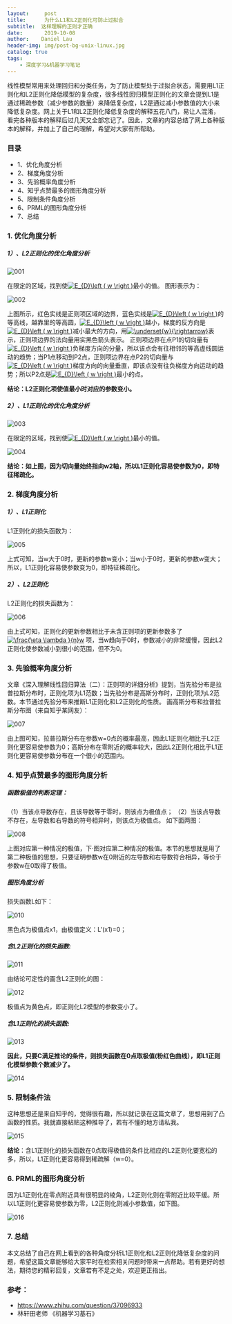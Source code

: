 ```yaml
---
layout:     post
title:      为什么L1和L2正则化可防止过拟合
subtitle:  这样理解的正则才正确
date:       2019-10-08
author:    Daniel Lau
header-img: img/post-bg-unix-linux.jpg
catalog: true
tags:
    - 深度学习&机器学习笔记
---
```


线性模型常用来处理回归和分类任务，为了防止模型处于过拟合状态，需要用L1正则化和L2正则化降低模型的复杂度，很多线性回归模型正则化的文章会提到L1是通过稀疏参数（减少参数的数量）来降低复杂度，L2是通过减小参数值的大小来降低复杂度。网上关于L1和L2正则化降低复杂度的解释五花八门，易让人混淆，看完各种版本的解释后过几天又全部忘记了。因此，文章的内容总结了网上各种版本的解释，并加上了自己的理解，希望对大家有所帮助。

### 目录
-  1、优化角度分析
-  2、梯度角度分析
-  3、先验概率角度分析
-  4、知乎点赞最多的图形角度分析
-  5、限制条件角度分析
-  6、PRML的图形角度分析
-  7、总结

### 1. 优化角度分析
##### 1）、L2正则化的优化角度分析

![001](https://pic3.zhimg.com/80/v2-ce1e4a1563c517cd77402afd2b64fc16_hd.jpg)

在限定的区域，找到使<a href="https://www.codecogs.com/eqnedit.php?latex=E_{D}\left&space;(&space;w&space;\right&space;)" target="_blank"><img src="https://latex.codecogs.com/gif.latex?E_{D}\left&space;(&space;w&space;\right&space;)" title="E_{D}\left ( w \right )" /></a>最小的值。
图形表示为：

![002](https://pic2.zhimg.com/80/v2-b37fd7f0f78e6917403189d54332f345_hd.jpg)

上图所示，红色实线是正则项区域的边界，蓝色实线是<a href="https://www.codecogs.com/eqnedit.php?latex=E_{D}\left&space;(&space;w&space;\right&space;)" target="_blank"><img src="https://latex.codecogs.com/gif.latex?E_{D}\left&space;(&space;w&space;\right&space;)" title="E_{D}\left ( w \right )" /></a>的等高线，越靠里的等高圆，<a href="https://www.codecogs.com/eqnedit.php?latex=E_{D}\left&space;(&space;w&space;\right&space;)" target="_blank"><img src="https://latex.codecogs.com/gif.latex?E_{D}\left&space;(&space;w&space;\right&space;)" title="E_{D}\left ( w \right )" /></a>越小，梯度的反方向是<a href="https://www.codecogs.com/eqnedit.php?latex=E_{D}\left&space;(&space;w&space;\right&space;)" target="_blank"><img src="https://latex.codecogs.com/gif.latex?E_{D}\left&space;(&space;w&space;\right&space;)" title="E_{D}\left ( w \right )" /></a>减小最大的方向，用<a href="https://www.codecogs.com/eqnedit.php?latex=\underset{w}{\rightarrow}" target="_blank"><img src="https://latex.codecogs.com/gif.latex?\underset{w}{\rightarrow}" title="\underset{w}{\rightarrow}" /></a>表示，正则项边界的法向量用实黑色箭头表示。
正则项边界在点P1的切向量有<a href="https://www.codecogs.com/eqnedit.php?latex=E_{D}\left&space;(&space;w&space;\right&space;)" target="_blank"><img src="https://latex.codecogs.com/gif.latex?E_{D}\left&space;(&space;w&space;\right&space;)" title="E_{D}\left ( w \right )" /></a>负梯度方向的分量，所以该点会有往相邻的等高虚线圆运动的趋势；当P1点移动到P2点，正则项边界在点P2的切向量与<a href="https://www.codecogs.com/eqnedit.php?latex=E_{D}\left&space;(&space;w&space;\right&space;)" target="_blank"><img src="https://latex.codecogs.com/gif.latex?E_{D}\left&space;(&space;w&space;\right&space;)" title="E_{D}\left ( w \right )" /></a>梯度方向的向量垂直，即该点没有往负梯度方向运动的趋势；所以P2点是<a href="https://www.codecogs.com/eqnedit.php?latex=E_{D}\left&space;(&space;w&space;\right&space;)" target="_blank"><img src="https://latex.codecogs.com/gif.latex?E_{D}\left&space;(&space;w&space;\right&space;)" title="E_{D}\left ( w \right )" /></a>最小的点。

**结论：L2正则化项使值最小时对应的参数变小。**

##### 2）、L1正则化的优化角度分析

![003](https://pic4.zhimg.com/80/v2-0067c4b0d3ebab60a6f2df6d51dea053_hd.jpg)

在限定的区域，找到使<a href="https://www.codecogs.com/eqnedit.php?latex=E_{D}\left&space;(&space;w&space;\right&space;)" target="_blank"><img src="https://latex.codecogs.com/gif.latex?E_{D}\left&space;(&space;w&space;\right&space;)" title="E_{D}\left ( w \right )" /></a>最小的值。

![004](https://pic3.zhimg.com/80/v2-2f8810e3320ae1b0c34eb2dda42827fe_hd.jpg)

**结论：如上图，因为切向量始终指向w2轴，所以L1正则化容易使参数为0，即特征稀疏化。**

### 2. 梯度角度分析
##### 1）、L1正则化

L1正则化的损失函数为：

![005](https://pic3.zhimg.com/80/v2-e0cb2ff8b59973f804f367e7df78bc5e_hd.jpg)

上式可知，当w大于0时，更新的参数w变小；当w小于0时，更新的参数w变大；所以，L1正则化容易使参数变为0，即特征稀疏化。

##### 2）、L2正则化

L2正则化的损失函数为：

![006](https://pic2.zhimg.com/80/v2-6af97f2eb6e793621415a8f5e6f956a9_hd.jpg)

由上式可知，正则化的更新参数相比于未含正则项的更新参数多了<a href="https://www.codecogs.com/eqnedit.php?latex=\frac{\eta&space;\lambda&space;}{n}w" target="_blank"><img src="https://latex.codecogs.com/gif.latex?\frac{\eta&space;\lambda&space;}{n}w" title="\frac{\eta \lambda }{n}w" /></a>  项，当w趋向于0时，参数减小的非常缓慢，因此L2正则化使参数减小到很小的范围，但不为0。

### 3. 先验概率角度分析

文章《深入理解线性回归算法（二）：正则项的详细分析》提到，当先验分布是拉普拉斯分布时，正则化项为L1范数；当先验分布是高斯分布时，正则化项为L2范数。本节通过先验分布来推断L1正则化和L2正则化的性质。
画高斯分布和拉普拉斯分布图（来自知乎某网友）：

![007](https://pic3.zhimg.com/80/v2-b56f561cb896335c140bdaaff70e656e_hd.jpg)

由上图可知，拉普拉斯分布在参数w=0点的概率最高，因此L1正则化相比于L2正则化更容易使参数为0；高斯分布在零附近的概率较大，因此L2正则化相比于L1正则化更容易使参数分布在一个很小的范围内。

### 4. 知乎点赞最多的图形角度分析

##### 函数极值的判断定理：

（1）当该点导数存在，且该导数等于零时，则该点为极值点；
（2）当该点导数不存在，左导数和右导数的符号相异时，则该点为极值点。
如下面两图：

![008](https://pic3.zhimg.com/80/v2-972439fb9fb5394fbaced4f5c9548162_hd.jpg)

上图对应第一种情况的极值，下·图对应第二种情况的极值。本节的思想就是用了第二种极值的思想，只要证明参数w在0附近的左导数和右导数符合相异，等价于参数w在0取得了极值。

##### 图形角度分析

损失函数L如下：

![010](https://pic3.zhimg.com/80/v2-14e813135ebe1176ab83e3fd1eec28aa_hd.jpg)

黑色点为极值点x1，由极值定义：L'(x1)=0；

##### 含L2正则化的损失函数:

![011](https://pic3.zhimg.com/80/v2-1a4fa6988be4fb42a34cddce444e99c6_hd.jpg)

由结论可定性的画含L2正则化的图：

![012](https://pic3.zhimg.com/80/v2-3a0a6215167fb2b1989cbfd6246a25ae_hd.jpg)

极值点为黄色点，即正则化L2模型的参数变小了。

##### 含L1正则化的损失函数:

![013](https://pic2.zhimg.com/80/v2-ef10904c50f1af283c84563832803d7d_hd.jpg)

**因此，只要C满足推论的条件，则损失函数在0点取极值(粉红色曲线），即L1正则化模型参数个数减少了。**

![014](https://pic1.zhimg.com/80/v2-5d1987d19f171e9afd8c55d60be1a16c_hd.jpg)

### 5. 限制条件法

这种思想还是来自知乎的，觉得很有趣，所以就记录在这篇文章了，思想用到了凸函数的性质。我就直接粘贴这种推导了，若有不懂的地方请私我。

![015](https://pic4.zhimg.com/80/v2-e8574b24651a5a4273b1dc42e65ee8ff_hd.jpg)

**结论**：含L1正则化的损失函数在0点取得极值的条件比相应的L2正则化要宽松的多，所以，L1正则化更容易得到稀疏解（w=0）。

### 6. PRML的图形角度分析

因为L1正则化在零点附近具有很明显的棱角，L2正则化则在零附近比较平缓。所以L1正则化更容易使参数为零，L2正则化则减小参数值，如下图。


![016](https://pic2.zhimg.com/80/v2-c6a43abbcebf0d00e4a8d434863e7339_hd.jpg)


### 7. 总结
本文总结了自己在网上看到的各种角度分析L1正则化和L2正则化降低复杂度的问题，希望这篇文章能够给大家平时在检索相关问题时带来一点帮助。若有更好的想法，期待您的精彩回复，文章若有不足之处，欢迎更正指出。
### 参考：
- https://www.zhihu.com/question/37096933
- 林轩田老师 《机器学习基石》
